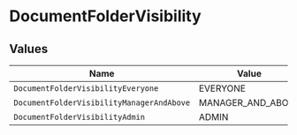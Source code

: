 # DocumentFolderVisibility


## Values

| Name                                      | Value                                     |
| ----------------------------------------- | ----------------------------------------- |
| `DocumentFolderVisibilityEveryone`        | EVERYONE                                  |
| `DocumentFolderVisibilityManagerAndAbove` | MANAGER_AND_ABOVE                         |
| `DocumentFolderVisibilityAdmin`           | ADMIN                                     |